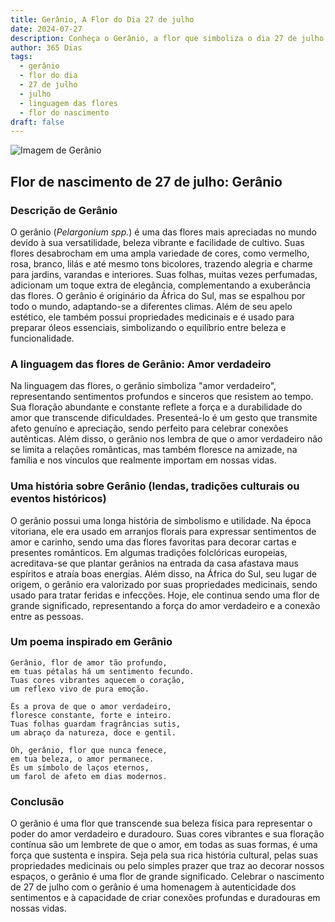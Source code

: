```yaml
---
title: Gerânio, A Flor do Dia 27 de julho
date: 2024-07-27
description: Conheça o Gerânio, a flor que simboliza o dia 27 de julho e seu significado 'Amor verdadeiro'. Explore a beleza e o simbolismo desta flor encantadora.
author: 365 Dias
tags:
  - gerânio
  - flor do dia
  - 27 de julho
  - julho
  - linguagem das flores
  - flor do nascimento
draft: false
---
```


![Imagem de Gerânio](https://cdn.pixabay.com/photo/2022/06/25/15/54/cranesbill-7283721_640.jpg#center)


## Flor de nascimento de 27 de julho: Gerânio

### Descrição de Gerânio

O gerânio (_Pelargonium spp._) é uma das flores mais apreciadas no mundo devido à sua versatilidade, beleza vibrante e facilidade de cultivo. Suas flores desabrocham em uma ampla variedade de cores, como vermelho, rosa, branco, lilás e até mesmo tons bicolores, trazendo alegria e charme para jardins, varandas e interiores. Suas folhas, muitas vezes perfumadas, adicionam um toque extra de elegância, complementando a exuberância das flores. O gerânio é originário da África do Sul, mas se espalhou por todo o mundo, adaptando-se a diferentes climas. Além de seu apelo estético, ele também possui propriedades medicinais e é usado para preparar óleos essenciais, simbolizando o equilíbrio entre beleza e funcionalidade.

### A linguagem das flores de Gerânio: Amor verdadeiro

Na linguagem das flores, o gerânio simboliza "amor verdadeiro", representando sentimentos profundos e sinceros que resistem ao tempo. Sua floração abundante e constante reflete a força e a durabilidade do amor que transcende dificuldades. Presenteá-lo é um gesto que transmite afeto genuíno e apreciação, sendo perfeito para celebrar conexões autênticas. Além disso, o gerânio nos lembra de que o amor verdadeiro não se limita a relações românticas, mas também floresce na amizade, na família e nos vínculos que realmente importam em nossas vidas.

### Uma história sobre Gerânio (lendas, tradições culturais ou eventos históricos)

O gerânio possui uma longa história de simbolismo e utilidade. Na época vitoriana, ele era usado em arranjos florais para expressar sentimentos de amor e carinho, sendo uma das flores favoritas para decorar cartas e presentes românticos. Em algumas tradições folclóricas europeias, acreditava-se que plantar gerânios na entrada da casa afastava maus espíritos e atraía boas energias. Além disso, na África do Sul, seu lugar de origem, o gerânio era valorizado por suas propriedades medicinais, sendo usado para tratar feridas e infecções. Hoje, ele continua sendo uma flor de grande significado, representando a força do amor verdadeiro e a conexão entre as pessoas.

### Um poema inspirado em Gerânio

```
Gerânio, flor de amor tão profundo,  
em tuas pétalas há um sentimento fecundo.  
Tuas cores vibrantes aquecem o coração,  
um reflexo vivo de pura emoção.  

És a prova de que o amor verdadeiro,  
floresce constante, forte e inteiro.  
Tuas folhas guardam fragrâncias sutis,  
um abraço da natureza, doce e gentil.  

Oh, gerânio, flor que nunca fenece,  
em tua beleza, o amor permanece.  
És um símbolo de laços eternos,  
um farol de afeto em dias modernos.  
```

### Conclusão

O gerânio é uma flor que transcende sua beleza física para representar o poder do amor verdadeiro e duradouro. Suas cores vibrantes e sua floração contínua são um lembrete de que o amor, em todas as suas formas, é uma força que sustenta e inspira. Seja pela sua rica história cultural, pelas suas propriedades medicinais ou pelo simples prazer que traz ao decorar nossos espaços, o gerânio é uma flor de grande significado. Celebrar o nascimento de 27 de julho com o gerânio é uma homenagem à autenticidade dos sentimentos e à capacidade de criar conexões profundas e duradouras em nossas vidas.